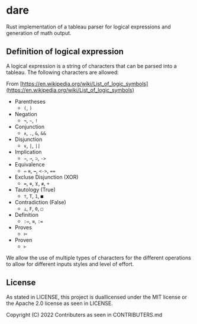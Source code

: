 # dare

Rust implementation of a tableau parser for logical expressions and generation of math output.

## Definition of logical expression

A logical expression is a string of characters that can be parsed into a tableau. The following characters are allowed:

From [https://en.wikipedia.org/wiki/List_of_logic_symbols](https://en.wikipedia.org/wiki/List_of_logic_symbols)

- Parentheses
  - `(`, `)`
- Negation
  - `¬`, `~`, `!`
- Conjunction
  - `∧`, `.`, `&`, `&&`
- Disjunction
  - `∨`, `|`, `||`
- Implication
  - `⇒`, `→`, `⊃`, `->`
- Equivalence
  - `⇔` `≡`, `↔`, `<->`, `==`
- Excluse Disjunction (XOR)
  - `↮`, `⊕`, `⊻`, `≢`, `+`
- Tautology (True)
  - `⊤`, `T`, `1`, `■`
- Contradiction (False)
  - `⊥`, `F`, `0`, `□`
- Definition
  - `:⇔`, `≡`, `:=`
- Proves
  - `⊨`
- Proven
  - `⊢`

We allow the use of multiple types of characters for the different operations to allow for different inputs styles and level of effort.

## License

As stated in LICENSE, this project is duallicensed under the MIT license or the Apache 2.0 license as seen in LICENSE.

Copyright (C) 2022 Contributers as seen in CONTRIBUTERS.md

